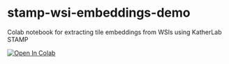 # stamp-wsi-embeddings-demo
Colab notebook for extracting tile embeddings from WSIs using KatherLab STAMP

[![Open In Colab](https://colab.research.google.com/assets/colab-badge.svg)](https://colab.research.google.com/github/FirojShaikh/stamp-wsi-embeddings-demo/blob/main/STAMP_WSI_Embeddings_Demo.ipynb)
